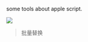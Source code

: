some tools about apple script.
<!-- more -->
[![](https://img.shields.io/badge/version-v0.1.0-green)](./AppleScript%20Tools.alfredworkflow)

> 批量替换
